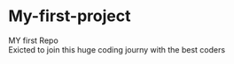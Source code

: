# My-first-project
MY first Repo
<br>
Exicted to join this huge coding journy with the best coders

